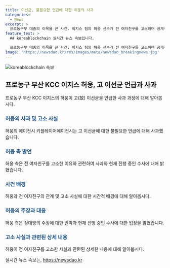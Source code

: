 ```yaml
---
title: 이선균, 불필요한 언급에 대한 허웅의 사과
categories:
  - News
excerpt: >
  프로농구부 대중의 이목을 끈 사건. 이지스 팀의 허웅 선수가 전 여자친구를 고소하며 공개적으로 사과했다. 또한, 고(故) 이선균을 언급한 점에 대해 변론했다. 이에 대한 허웅 측의 입장과 전 여자친구의 주장, 사건의 경위 등이 이슈가 되고 있다. 또한, 허웅 측은 A 씨를 공갈, 협박 등의 혐의로 고소하며 그 경위를 공개했는데, A 씨가 이를 부인하고 있다. 사람들의 호기심을 자극하는 이야기의 중심에 서 있는 것은 분명하다.
feature_text: >
  ## koreablockchain 실시간 뉴스 속보입니다.

  프로농구부 대중의 이목을 끈 사건. 이지스 팀의 허웅 선수가 전 여자친구를 고소하며 공개적으로 사과했다. 또한, 고(故) 이선균을 언급한 점에 대해 변론했다. 이에 대한 허웅 측의 입장과 전 여자친구의 주장, 사건의 경위 등이 이슈가 되고 있다. 또한, 허웅 측은 A 씨를 공갈, 협박 등의 혐의로 고소하며 그 경위를 공개했는데, A 씨가 이를 부인하고 있다. 사람들의 호기심을 자극하는 이야기의 중심에 서 있는 것은 분명하다.
image: 'https://newsdao.kr/res/images/meta/newsdao_breakingnews.jpg'
---
```


<p><img src="https://newsdao.kr/res/images/meta/newsdao_breakingnews.jpg" alt="koreablockchain 속보" /></p>

<h2 data-ke-size="size26">프로농구 부산 KCC 이지스 허웅, 고 이선균 언급과 사과</h2>

<p data-ke-size="size16">프로농구 부산 KCC 이지스의 허웅이 고(故) 이선균을 언급한 사과 과정에 대해 알아봅시다.</p>

<h3><b><span style="color: #1a5490;">허웅의 사과 및 고소 사실</span></b></h3>

<p data-ke-size="size16">허웅의 에이전시 키플레이어에이전시는 고 이선균에 대한 불필요한 언급에 대해 사과했습니다.</p>

<h3><b><span style="color: #1a5490;">허웅 측 발언</span></b></h3>

<p data-ke-size="size16">허웅 측은 전 여자친구를 고소한 이유와 관련하여 사과와 현재 진행 중인 수사에 대해 밝혔습니다.</p>

<h3><b><span style="color: #1a5490;">사건 배경</span></b></h3>

<p data-ke-size="size16">허웅과 전 여자친구의 관계 및 고소 사실에 대한 시간적 배경에 대해 알아봅시다.</p>

<h3><b><span style="color: #1a5490;">허웅의 주장과 대응</span></b></h3>

<p data-ke-size="size16">허웅 측은 상대방의 주장에 대한 반박과 현재 진행 중인 수사에 대한 입장을 밝혔습니다.</p>

<h3><b><span style="color: #1a5490;">고소 사실과 관련된 상세 내용</span></b></h3>

<p data-ke-size="size16">허웅이 전 여자친구를 고소한 사실과 관련된 상세한 내용에 대해 알아봅시다.</p>
실시간 뉴스 속보는, <a href="https://newsdao.kr" rel="dofollow">https://newsdao.kr</a>


